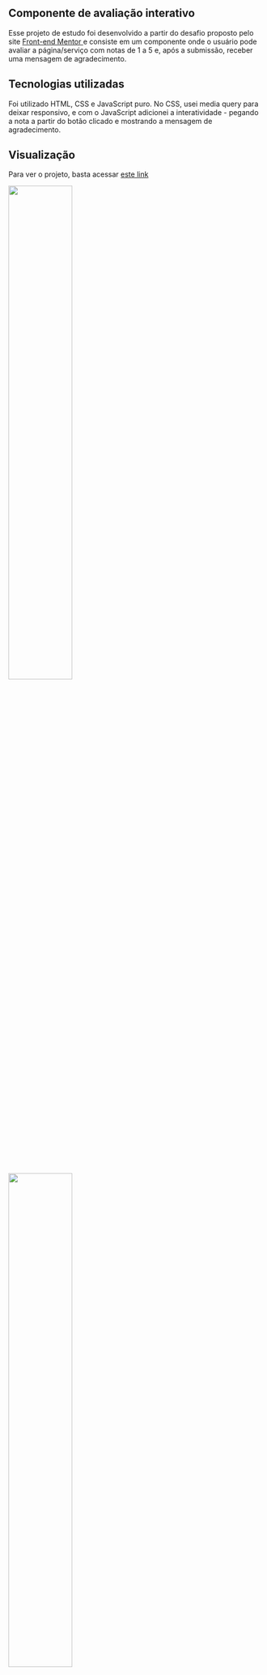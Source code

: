## Componente de avaliação interativo

Esse projeto de estudo foi desenvolvido a partir do desafio proposto pelo site <a href="https://www.frontendmentor.io/challenges/interactive-rating-component-koxpeBUmI"> Front-end Mentor </a> e consiste em um componente onde o usuário pode avaliar a página/serviço com notas de 1 a 5 e, após a submissão, receber uma mensagem de agradecimento.


## Tecnologias utilizadas

Foi utilizado HTML, CSS e JavaScript puro. No CSS, usei media query para deixar responsivo, e com o JavaScript adicionei a interatividade - pegando a nota a partir do botão clicado e mostrando a mensagem de agradecimento.

## Visualização

Para ver o projeto, basta acessar <a href="https://stephanievic.github.io/rating-component/">este link </a>

<div style = "display= inline_block">
  <img align = "center" width="50%" src = "https://user-images.githubusercontent.com/109833971/206028300-91425506-6e31-4d71-870b-42fd040ad715.png">
  <img align = "center" width="50%" src = "https://user-images.githubusercontent.com/109833971/206028381-ccc1ca2f-6040-4533-8006-ad7f6bcf12de.png">
</div>
